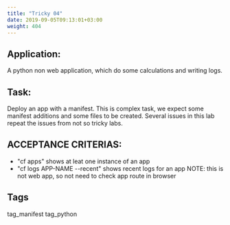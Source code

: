 ```yaml
---
title: "Tricky 04"
date: 2019-09-05T09:13:01+03:00
weight: 404
---
```


## Application:
A python non web application, which do some calculations and writing logs.

## Task:
Deploy an app with a manifest. This is complex task, we expect some manifest
additions and some files to be created. Several issues in this lab 
repeat the issues from not so tricky labs. 

## ACCEPTANCE CRITERIAS:
- "cf apps" shows at leat one instance of an app
- "cf logs APP-NAME --recent" shows recent logs for an app
NOTE: this is not web app, so not need to check app route in browser

## Tags
tag_manifest tag_python

